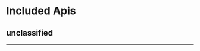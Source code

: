# Included Apis

## unclassified 
#### [](https://anypoint.mulesoft.com/exchange/)

#### [](https://anypoint.mulesoft.com/exchange/)

#### [](https://anypoint.mulesoft.com/exchange/)

#### [](https://anypoint.mulesoft.com/exchange/)

#### [](https://anypoint.mulesoft.com/exchange/)

#### [](https://anypoint.mulesoft.com/exchange/)

#### [](https://anypoint.mulesoft.com/exchange/)

#### [](https://anypoint.mulesoft.com/exchange/)

_______________________________________________________________________

